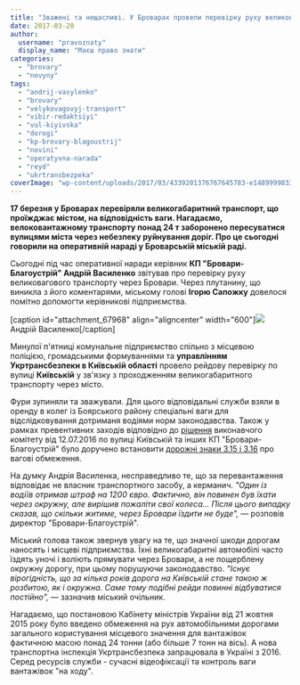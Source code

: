 ```yaml
---
title: "Зважені та нещасливі. У Броварах провели перевірку руху великовагового транспорту через місто"
date: 2017-03-20
author: 
  username: "pravoznaty"
  display_name: "Маєш право знати"
categories: 
  - "brovary"
  - "novyny"
tags: 
  - "andrij-vasylenko"
  - "brovary"
  - "velykovagovyj-transport"
  - "vibir-redaktsiyi"
  - "vul-kiyivska"
  - "dorogi"
  - "kp-brovary-blagoustrij"
  - "novini"
  - "operatyvna-narada"
  - "reyd"
  - "ukrtransbezpeka"
coverImage: "wp-content/uploads/2017/03/4339201376767645783-e1489999833294.jpg"
---
```


**17 березня у Броварах перевіряли великогабаритний транспорт, що проїжджає містом, на відповідність ваги. Нагадаємо, велоковантажному транспорту понад 24 т заборонено пересуватися вулицями міста через небезпеку руйнування доріг. Про це сьогодні говорили на оперативній нараді у Броварській міській раді.**

Сьогодні під час оперативної наради керівник **КП "Бровари-Благоустрій" Андрій Василенко** звітував про перевірку руху великовагового транспорту через Бровари. Через плутанину, що виникла з його коментарями, міському голові **Ігорю Сапожку** довелося помітно допомогти керівникові підприємства.

\[caption id="attachment\_67968" align="aligncenter" width="600"\]![](https://mpz.brovary.org/wp-content/uploads/2017/03/IMG_9617-e1490002289307.jpg) Андрій Василенко\[/caption\]

Минулої п'ятниці комунальне підприємство спільно з місцевою поліцією, громадськими формуваннями та **управлінням Укртрансбезпеки в Київській області** провело рейдову перевірку по вулиці **Київській** у зв'язку з проходженням великогабаритного транспорту через місто.

Фури зупиняли та зважували. Для цього відповідальні служби взяли в оренду в колег із Боярського району спеціальні ваги для відслідковування дотриманя водіями норм законодавства. Також у рамках превентивних заходів відповідно до [рішення](http://docs.brovary.org/p38498/12.07.2016/411) виконавчого комітету від 12.07.2016 по вулиці Київській та інших КП "Бровари-Благоустрій" було доручено встановити [дорожні знаки 3.15 і 3.16](https://vodiy.ua/pdr/33/) про вагові обмеження.

На думку Андрія Василенка, несправедливо те, що за перевантаження відповідає не власник транспортного засобу, а керманич. _"Один із водіїв отримав штраф на 1200 євро. Фактично, він повинен був їхати через окружну, але вирішив пожаліти свої колеса..._ _Після цього випадку сказав, що скільки житиме, через Бровари їздити не буде", —_ розповів директор "Бровари-Благоустрій".

Міський голова також звернув увагу на те, що значної шкоди дорогам наносять і місцеві підприємства. Їхні великогабаритні автомобілі часто їздять уночі і воліють прямувати через Бровари, а не пощерблену окружну дорогу, при цьому порушуючи законодавство. _"Існує вірогідність, що за кілька років дорога на Київській стане такою ж розбитою, як і окружна. Саме тому подібні рейди повинні відбуватися постійно", —_ зазначив міський очільник.

Нагадаємо, що постановою Кабінету міністрів України від 21 жовтня 2015 року було введено обмеження на рух автомобільними дорогами загального користування місцевого значення для вантажівок фактичною масою понад 24 тонни (або більше 7 тонн на вісь). А нова транспортна інспекція Укртрансбезпека запрацювала в Україні з 2016. Серед ресурсів служби - сучасні відеофіксації та контроль ваги вантажівок "на ходу".
